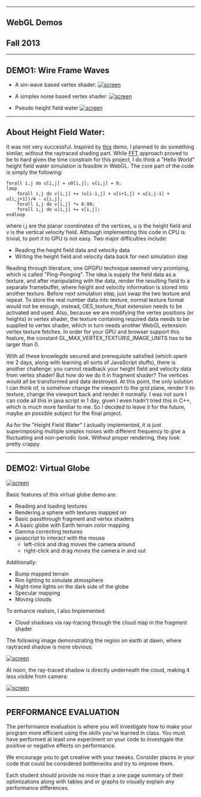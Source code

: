 -------------------------------------------------------------------------------
WebGL Demos
-------------------------------------------------------------------------------
Fall 2013
-------------------------------------------------------------------------------

-------------------------------------------------------------------------------
DEMO1: Wire Frame Waves
-------------------------------------------------------------------------------
* A sin-wave based vertex shader:
[![screen](images/Sine_Wave.png)](http://wuhao1117.github.io/Project5-WebGL/vert_wave.html)

* A simplex noise based vertex shader:
[![screen](images/Simplex_Wave.png)](http://wuhao1117.github.io/Project5-WebGL/simplex_wave.html)


* Pseudo height field water
[![screen](images/heightFieldWater.png)](http://wuhao1117.github.io/Project5-WebGL/custom_wave.html)


-------------------------------------------------------------------------------
About Height Field Water:
-------------------------------------------------------------------------------
It was not very successful. Inspired by [this](http://madebyevan.com/webgl-water/) demo, I planned to do something similar, without the raytraced shading part. While [FFT](http://www.edxgraphics.com/2/post/2011/10/simulating-ocean-waves-with-fft-on-gpu.html) approach proved to be to hard given the time constrain for this project, I do think a "Hello World" height field water simulation is feasible in WebGL. The core part of the code is simply the following:

	forall i,j do u[i,j] = u0[i,j]; v[i,j] = 0;
	loop
		forall i,j do v[i,j] += (u[i-1,j] + u[i+1,j] + u[i,j-1] + u[i,j+1])/4 - u[i,j];
		forall i,j do v[i,j] *= 0.99;
		forall i,j do u[i,j] += v[i,j];
	endloop

where i,j are the planar coordinates of the vertices, u is the height field and v is the vertical velocity field. Although implementing this code in CPU is trivial, to port it to GPU is not easy. Two major difficulties include:

* Reading the height field data and velocity data
* Writing the height field and velocity data back for next simulation step

Reading through literature, one GPGPU technique seemed very promising, which is called "Ping-Ponging". The idea is supply the field data as a texture, and after manipulating with the data, render the resulting field to a separate framebuffer, where height and velocity information is stored into another texture. Before next simulation step, just swap the two texture and repeat. To store the real number data into texture, normal texture format would not be enough, instead, OES\_texture\_float extension needs to be activated and used. Also, because we are modifying the vertex positions (or heights) in vertex shader, the texture containing required data needs to be supplied to vertex shader, which in turn needs another WebGL extension: vertex texture fetches. In order for your GPU and browser support this feature, the constant GL\_MAX\_VERTEX\_TEXTUR\E_IMAGE\_UNITS has to be larger than 0.

With all these knowlegde secured and prerequisite satisfied (which spent me 2 days, along with learning all sorts of JavaScript stuffs), there is another challenge: you cannot readback your height field and velocity data from vertex shader! But how do we do it in fragment shader? The vertices would all be transformed and data destroyed. At this point, the only solution I can think of, is somehow change the viewport to the grid plane, render it to texture, change the viewport back and render it normally. I was not sure I can code all this in java script in 1 day, given I even hadn't tried this in C++, which is much more familiar to me. So I decided to leave it for the future, maybe an possible subject for the final project.

As for the "Height Field Water" I actually implemented, it is just superimposing multiple simplex noises with different frequency to give a fluctuating and non-periodic look. Without proper rendering, they look pretty crappy.

-------------------------------------------------------------------------------
DEMO2: Virtual Globe
-------------------------------------------------------------------------------
[![screen](images/globe.png)](http://wuhao1117.github.io/Project5-WebGL/frag_globe.html)


Basic features of this virtual globe demo are:

* Reading and loading textures
* Rendering a sphere with textures mapped on
* Basic passthrough fragment and vertex shaders 
* A basic globe with Earth terrain color mapping
* Gamma correcting textures
* javascript to interact with the mouse
  * left-click and drag moves the camera around
  * right-click and drag moves the camera in and out

Additionally:

* Bump mapped terrain
* Rim lighting to simulate atmosphere
* Night-time lights on the dark side of the globe
* Specular mapping
* Moving clouds

To enhance realism, I also Implemented:

* Cloud shadows via ray-tracing through the cloud map in the fragment shader

The following image demonstrating the region on earth at dawn, where raytraced shadow is more obvious:

[![screen](images/globe_shadow.png)](http://wuhao1117.github.io/Project5-WebGL/frag_globe.html)

At noon, the ray-traced shadow is directly underneath the cloud, making it less visible from camera:

[![screen](images/globe_lit.png)](http://wuhao1117.github.io/Project5-WebGL/frag_globe.html)

-------------------------------------------------------------------------------
PERFORMANCE EVALUATION
-------------------------------------------------------------------------------
The performance evaluation is where you will investigate how to make your 
program more efficient using the skills you've learned in class. You must have
performed at least one experiment on your code to investigate the positive or
negative effects on performance. 

We encourage you to get creative with your tweaks. Consider places in your code
that could be considered bottlenecks and try to improve them. 

Each student should provide no more than a one page summary of their
optimizations along with tables and or graphs to visually explain any
performance differences.


